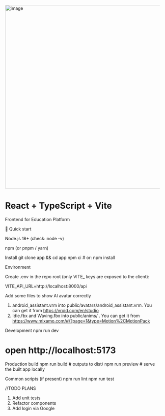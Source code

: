 <img width="1280" height="596" alt="image" src="https://github.com/user-attachments/assets/9188c3a8-3eb7-40bf-b8b5-59508789fbb4" />

# React + TypeScript + Vite
Frontend for Education Platform

🚀 Quick start

Node.js 18+ (check: node -v)

npm (or pnpm / yarn)

Install
git clone <your-repo-url> app && cd app
npm ci            # or: npm install

Environment

Create .env in the repo root (only VITE_ keys are exposed to the client):

VITE_API_URL=http://localhost:8000/api

Add some files to show AI avatar correctly
1) android_assistant.vrm into public/avatars/android_assistant.vrm. You can get it from https://vroid.com/en/studio
2) Idle.fbx and Waving.fbx into public/anims/ . You can get it from https://www.mixamo.com/#/?page=1&type=Motion%2CMotionPack

Development
npm run dev
# open http://localhost:5173

Production build
npm run build     # outputs to dist/
npm run preview   # serve the built app locally

Common scripts (if present)
npm run lint
npm run test

//TODO PLANS
1) Add unit tests
2) Refactor components
3) Add login via Google
